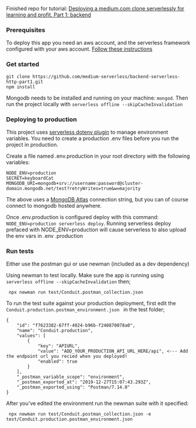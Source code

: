 Finished repo for tutorial: [Deploying a medium.com clone serverlessly for learning and profit. Part 1: backend
](https://dev.to/larswww/deploying-a-medium-com-clone-serverlessly-for-learning-and-profit-part-1-backend-1dg)

### Prerequisites 

To deploy this app you need an aws account, and the serverless framework configured with your aws account. [Follow
 these instructions](https://serverless.com/framework/docs/getting-started/)


### Get started

```
git clone https://github.com/medium-serverless/backend-serverless-http-part1.git
npm install
```

Mongodb needs to be installed and running on your machine: `mongod`. Then run the project locally with `serverless
 offline --skipCacheInvalidation`

### Deploying to production

This project uses [serverless dotenv plugin](https://www.npmjs.com/package/serverless-dotenv-plugin) to manage
 environment variables. You need to create a production .env files before you run the project in production.
 
Create a file named .env.production in your root directory with the following variables:
 
```
NODE_ENV=production
SECRET=keyboardCat
MONGODB_URI=mongodb+srv://username:password@cluster-domain.mongodb.net/test?retryWrites=true&w=majority
```

The above uses a [MongoDB Atlas](https://cloud.mongodb.com/) connection string, but you can of course connect to
 mongodb hosted anywhere. 

Once .env.production is configured deploy with this command: `NODE_ENV=production serverless deploy`. Running
 serverless deploy prefaced with NODE_ENV=production will cause serverless to also upload the env vars in .env
 .production
 

### Run tests

Either use the postman gui or use newman (included as a dev dependency)

Using newman to test locally. Make sure the app is running using `serverless offline --skipCacheInvalidation` then;
```
 npx newman run test/Conduit.postman_collection.json
```

To run the test suite against your production deployment, first edit the `Conduit.production.postman_environment.json
` in the test folder;

```
{
	"id": "f7623382-67ff-4024-b96b-f240870078a0",
	"name": "Conduit.production",
	"values": [
		{
			"key": "APIURL",
			"value": "ADD_YOUR_PRODUCTION_API_URL_HERE/api", <--- Add the endpoint url you recied when you deployed!
			"enabled": true
		}
	],
	"_postman_variable_scope": "environment",
	"_postman_exported_at": "2019-12-27T15:07:43.293Z",
	"_postman_exported_using": "Postman/7.14.0"
}

```
After you've edited the environment run the newman suite with it specified:

```
 npx newman run test/Conduit.postman_collection.json -e test/Conduit.production.postman_environment.json 
```

